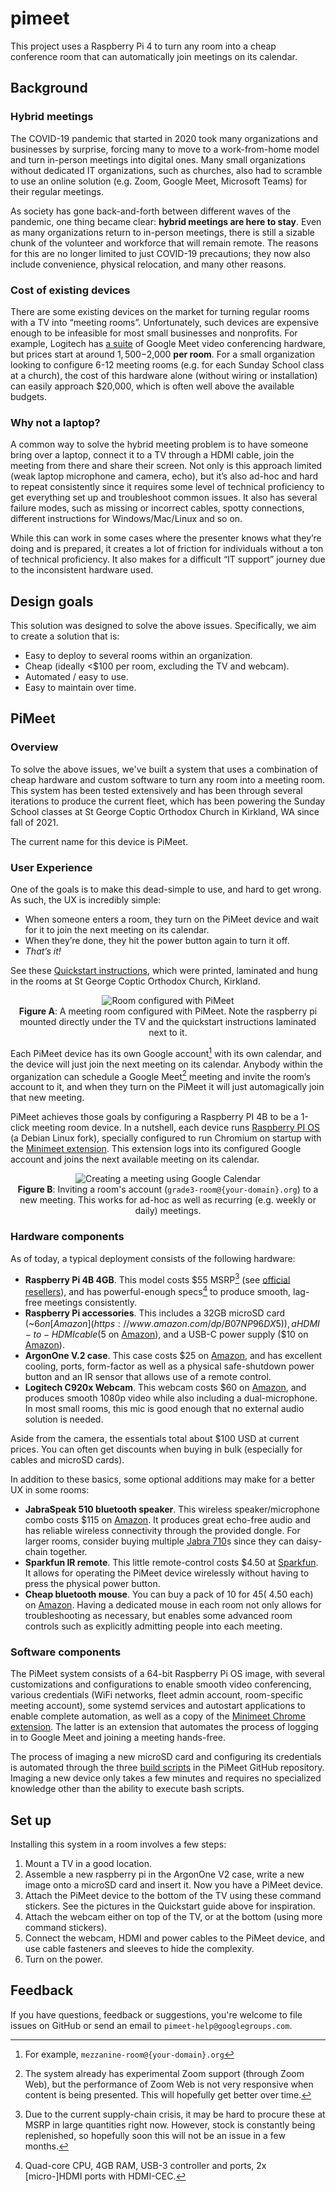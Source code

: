 # pimeet
This project uses a Raspberry Pi 4 to turn any room into a cheap conference room that can automatically join meetings on its calendar.

## Background
### Hybrid meetings
The COVID-19 pandemic that started in 2020 took many organizations and businesses by surprise, forcing many to move to a work-from-home model and turn in-person meetings into digital ones. Many small organizations without dedicated IT organizations, such as churches, also had to scramble to use an online solution (e.g. Zoom, Google Meet, Microsoft Teams) for their regular meetings.

As society has gone back-and-forth between different waves of the pandemic, one thing became clear: **hybrid meetings are here to stay**. Even as many organizations return to in-person meetings, there is still a sizable chunk of the volunteer and workforce that will remain remote. The reasons for this are no longer limited to just COVID-19 precautions; they now also include convenience, physical relocation, and many other reasons.

### Cost of existing devices
There are some existing devices on the market for turning regular rooms with a TV into “meeting rooms”. Unfortunately, such devices are expensive enough to be infeasible for most small businesses and nonprofits. For example, Logitech has [a suite](https://www.logitech.com/en-us/products/video-conferencing/room-solutions/google-meet.html) of Google Meet video conferencing hardware, but prices start at around $1,500-$2,000 **per room**. For a small organization looking to configure 6-12 meeting rooms (e.g. for each Sunday School class at a church), the cost of this hardware alone (without wiring or installation) can easily approach $20,000, which is often well above the available budgets.

### Why not a laptop?
A common way to solve the hybrid meeting problem is to have someone bring over a laptop, connect it to a TV through a HDMI cable, join the meeting from there and share their screen. Not only is this approach limited (weak laptop microphone and camera, echo), but it’s also ad-hoc and hard to repeat consistently since it requires some level of technical proficiency to get everything set up and troubleshoot common issues. It also has several failure modes, such as missing or incorrect cables, spotty connections, different instructions for Windows/Mac/Linux and so on.

While this can work in some cases where the presenter knows what they’re doing and is prepared, it creates a lot of friction for individuals without a ton of technical proficiency. It also makes for a difficult “IT support” journey due to the inconsistent hardware used.

## Design goals
This solution was designed to solve the above issues. Specifically, we aim to create a solution that is:

- Easy to deploy to several rooms within an organization.
- Cheap (ideally <$100 per room, excluding the TV and webcam).
- Automated / easy to use.
- Easy to maintain over time.

## PiMeet
### Overview
To solve the above issues, we've built a system that uses a combination of cheap hardware and custom software to turn any room into a meeting room. This system has been tested extensively and has been through several iterations to produce the current fleet, which has been powering the Sunday School classes at St George Coptic Orthodox Church in Kirkland, WA since fall of 2021.

The current name for this device is PiMeet.

### User Experience
One of the goals is to make this dead-simple to use, and hard to get wrong. As such, the UX is incredibly simple:
- When someone enters a room, they turn on the PiMeet device and wait for it to join the next meeting on its calendar.
- When they’re done, they hit the power button again to turn it off.
- *That’s it!*

See these [Quickstart instructions](https://docs.google.com/document/d/11bFKDRnKby4PvWUyqYbBlXx3mhg-zHjduksk8KyJA5A/view), which were printed, laminated and hung in the rooms at St George Coptic Orthodox Church, Kirkland.

<p align="center">
<img src="/docs/room-demo.png" alt="Room configured with PiMeet" />
<br />
<strong>Figure A</strong>: A meeting room configured with PiMeet. Note the raspberry pi mounted directly under the TV and the quickstart instructions laminated next to it.
</p>

Each PiMeet device has its own Google account[^1] with its own calendar, and the device will just join the next meeting on its calendar. Anybody within the organization can schedule a Google Meet[^2] meeting and invite the room’s account to it, and when they turn on the PiMeet it will just automagically join that new meeting.

[^1]: For example, `mezzanine-room@{your-domain}.org`
[^2]: The system already has experimental Zoom support (through Zoom Web), but the performance of Zoom Web is not very responsive when content is being presented. This will hopefully get better over time.

PiMeet achieves those goals by configuring a Raspberry PI 4B to be a 1-click meeting room device. In a nutshell, each device runs [Raspberry PI OS](https://www.raspberrypi.com/software/) (a Debian Linux fork), specially configured to run Chromium on startup with the [Minimeet extension](https://github.com/pmansour/minimeet). This extension logs into its configured Google account and joins the next available meeting on its calendar.

<p align="center">
<img src="/docs/create-meeting.png" alt="Creating a meeting using Google Calendar" />
<br />
<strong>Figure B</strong>: Inviting a room's account (<code>grade3-room@{your-domain}.org</code>) to a new meeting. This works for ad-hoc as well as recurring (e.g. weekly or daily) meetings.
</p>

### Hardware components
As of today, a typical deployment consists of the following hardware:
- **Raspberry Pi 4B 4GB**. This model costs $55 MSRP[^3] (see [official resellers](https://www.raspberrypi.com/products/raspberry-pi-4-model-b#find-reseller)), and has powerful-enough specs[^4] to produce smooth, lag-free meetings consistently.
- **Raspberry Pi accessories**. This includes a 32GB microSD card (~$6 on [Amazon](https://www.amazon.com/dp/B07NP96DX5)), a HDMI-to-HDMI cable ($5 on [Amazon](https://www.amazon.com/dp/B01H7M6YKI)), and a USB-C power supply ($10 on [Amazon](https://www.amazon.com/dp/B07TYQRXTK)).
- **ArgonOne V.2 case**. This case costs $25 on [Amazon](https://www.amazon.com/dp/B07WP8WC3V), and has excellent cooling, ports, form-factor as well as a physical safe-shutdown power button and an IR sensor that allows use of a remote control.
- **Logitech C920x Webcam**. This webcam costs $60 on [Amazon](https://www.amazon.com/dp/B085TFF7M1), and produces smooth 1080p video while also including a dual-microphone. In most small rooms, this mic is good enough that no external audio solution is needed.

Aside from the camera, the essentials total about $100 USD at current prices. You can often get discounts when buying in bulk (especially for cables and microSD cards).

In addition to these basics, some optional additions may make for a better UX in some rooms:
- **JabraSpeak 510 bluetooth speaker**. This wireless speaker/microphone combo costs $115 on [Amazon](https://www.amazon.com/dp/B00C3XW5L4). It produces great echo-free audio and has reliable wireless connectivity through the provided dongle. For larger rooms, consider buying multiple [Jabra 710](https://www.amazon.com/dp/B071CGH8YF)s since they can daisy-chain together.
- **Sparkfun IR remote**. This little remote-control costs $4.50 at [Sparkfun](https://www.sparkfun.com/products/14865). It allows for operating the PiMeet device wirelessly without having to press the physical power button.
- **Cheap bluetooth mouse**. You can buy a pack of 10 for $45 (~$4.50 each) on [Amazon](https://www.amazon.com/gp/product/B087CR8RD1). Having a dedicated mouse in each room not only allows for troubleshooting as necessary, but enables some advanced room controls such as explicitly admitting people into each meeting.

[^3]: Due to the current supply-chain crisis, it may be hard to procure these at MSRP in large quantities right now. However, stock is constantly being replenished, so hopefully soon this will not be an issue in a few months.
[^4]: Quad-core CPU, 4GB RAM, USB-3 controller and ports, 2x [micro-]HDMI ports with HDMI-CEC.

### Software components
The PiMeet system consists of a 64-bit Raspberry Pi OS image, with several customizations and configurations to enable smooth video conferencing, various credentials (WiFi networks, fleet admin account, room-specific meeting account), some systemd services and autostart applications to enable complete automation, as well as a copy of the [Minimeet Chrome extension](https://github.com/pmansour/minimeet). The latter is an extension that automates the process of logging in to Google Meet and joining a meeting hands-free.

The process of imaging a new microSD card and configuring its credentials is automated through the three [build scripts](build/) in the PiMeet GitHub repository. Imaging a new device only takes a few minutes and requires no specialized knowledge other than the ability to execute bash scripts.

## Set up
Installing this system in a room involves a few steps:
1. Mount a TV in a good location.
1. Assemble a new raspberry pi in the ArgonOne V2 case, write a new image onto a microSD card and insert it. Now you have a PiMeet device.
1. Attach the PiMeet device to the bottom of the TV using these command stickers. See the pictures in the Quickstart guide above for inspiration.
1. Attach the webcam either on top of the TV, or at the bottom (using more command stickers).
1. Connect the webcam, HDMI and power cables to the PiMeet device, and use cable fasteners and sleeves to hide the complexity.
1. Turn on the power.

## Feedback
If you have questions, feedback or suggestions, you're welcome to file issues on GitHub or send an email to `pimeet-help@googlegroups.com`.
